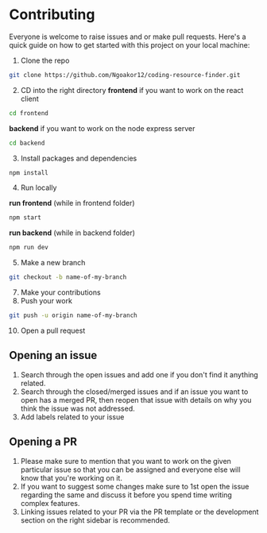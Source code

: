 # Contributing
Everyone is welcome to raise issues and or make pull requests. Here's a quick guide on how to get started with this project on your local machine:

1. Clone the repo
```bash
git clone https://github.com/Ngoakor12/coding-resource-finder.git
```
2. CD into the right directory
**frontend** if you want to work on the react client
```bash
cd frontend
```
**backend** if you want to work on the node express server
```bash
cd backend
```
3. Install packages and dependencies
```bash
npm install
```
4. Run locally

**run frontend** (while in frontend folder)
```bash
npm start
```

**run backend** (while in backend folder)
```bash
npm run dev
```

5. Make a new branch

```bash
git checkout -b name-of-my-branch
```
7. Make your contributions
8. Push your work

```bash
git push -u origin name-of-my-branch
```
10. Open a pull request


## Opening an issue

1. Search through the open issues and add one if you don't find it anything related.
2. Search through the closed/merged issues and if an issue you want to open has a merged PR, then reopen that issue with details on why you think the issue was not addressed.
3. Add labels related to your issue

## Opening a PR

1. Please make sure to mention that you want to work on the given particular issue so that you can be assigned and everyone else will know that you're working on it.
2. If you want to suggest some changes make sure to 1st open the issue regarding the same and discuss it before you spend time writing complex features.
3. Linking issues related to your PR via the PR template or the development section on the right sidebar is recommended.
